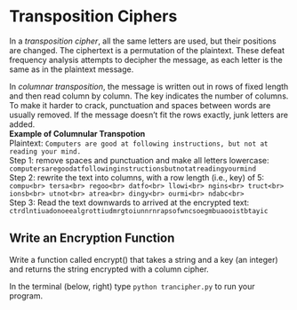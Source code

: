 # Transposition Ciphers
In  a *transposition cipher*, all the same letters are used, but their positions are changed. The ciphertext is a permutation of the plaintext.  These defeat frequency analysis attempts to decipher the message, as each letter is the same as in the plaintext message.

In *columnar transposition*, the message is written out in rows of fixed length and then read column by column. The key indicates the number of columns. To make it harder to crack, punctuation and spaces between words are usually removed. If the message doesn’t fit the rows exactly, junk letters are added. 
<br>
**Example of Columnular Transpotion**<br>
Plaintext: `Computers are good at following instructions, but not at reading your mind.`<br>
Step 1: remove spaces and punctuation and make all letters lowercase:
`computersaregoodatfollowinginstructionsbutnotatreadingyourmind`
<br>
Step 2: rewrite the text into columns, with a row length (i.e., key) of 5:
`compu<br>
tersa<br>
regoo<br>
datfo<br>
llowi<br>
ngins<br>
truct<br>
ionsb<br>
utnot<br>
atrea<br>
dingy<br>
ourmi<br>
ndabc<br>`
<br>
Step 3: Read the text downwards to arrived at the encrypted text:<br>
`ctrdlntiuadonoeealgrottiudmrgtoiunnrnrapsofwncsoegmbuaooistbtayic`

## Write an Encryption Function
Write a function called encrypt() that takes a string and a key (an integer) and returns the string encrypted with a column cipher.

In the terminal (below, right) type `python trancipher.py` to run your program.

